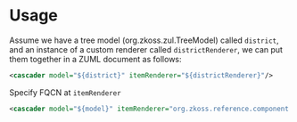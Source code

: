 # Usage

Assume we have a tree model (<javadoc>org.zkoss.zul.TreeModel</javadoc>)
called `district`, and an instance of a custom renderer called
`districtRenderer`, we can put them together in a ZUML document as
follows:

``` xml
<cascader model="${district}" itemRenderer="${districtRenderer}"/>
```

Specify FQCN at `itemRenderer`

``` xml
<cascader model="${model}" itemRenderer="org.zkoss.reference.component.input.TooltipRenderer"/>
```
